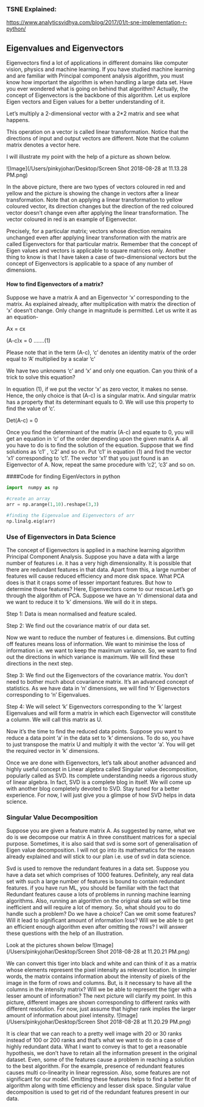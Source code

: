 ### TSNE Explained:    
https://www.analyticsvidhya.com/blog/2017/01/t-sne-implementation-r-python/

## Eigenvalues and Eigenvectors
Eigenvectors find a lot of applications in different domains like computer vision, physics and machine learning. If you have studied machine learning and are familiar with Principal component analysis algorithm, you must know how important the algorithm is when handling a large data set. Have you ever wondered what is going on behind that algorithm? Actually, the concept of Eigenvectors is the backbone of this algorithm. Let us explore Eigen vectors and Eigen values for a better understanding of it.

Let’s multiply a 2-dimensional vector with a 2*2 matrix and see what happens.



This operation on a vector is called linear transformation.  Notice that the directions of input and output vectors are different. Note that the column matrix denotes a vector here.

I will illustrate my point with the help of a picture as shown below.

![Image](/Users/pinkyjohar/Desktop/Screen Shot 2018-08-28 at 11.13.28 PM.png)

 

In the above picture, there are two types of vectors coloured in red and yellow and the picture is showing the change in vectors after a linear transformation. Note that on applying a linear transformation to yellow coloured vector, its direction changes but the direction of the red coloured vector doesn’t change even after applying the linear transformation. The vector coloured in red is an example of Eigenvector.

Precisely, for a particular matrix; vectors whose direction remains unchanged even after applying linear transformation with the matrix are called Eigenvectors for that particular matrix. Remember that the concept of Eigen values and vectors is applicable to square matrices only. Another thing to know is that I have taken a case of two-dimensional vectors but the concept of Eigenvectors is applicable to a space of any number of dimensions.

 

#### How to find Eigenvectors of a matrix?
Suppose we have a matrix A and an Eigenvector ‘x’ corresponding to the matrix. As explained already, after multiplication with matrix the direction of ‘x’ doesn’t change. Only change in magnitude is permitted. Let us write it as an equation-

Ax = cx

(A-c)x = 0  …….(1)

Please note that in the term (A-c), ‘c’ denotes an identity matrix of the order equal to ‘A’ multiplied by a scalar ‘c’

We have two unknowns ‘c’ and ‘x’ and only one equation. Can you think of a trick to solve this equation?

In equation (1), if we put the vector ‘x’ as zero vector, it makes no sense. Hence, the only choice is that (A-c) is a singular matrix. And singular matrix has a property that its determinant equals to 0. We will use this property to find the value of ‘c’.

Det(A-c) = 0

Once you find the determinant of the matrix (A-c) and equate to 0, you will get an equation in ‘c’ of the order depending upon the given matrix A. all you have to do is to find the solution of the equation. Suppose that we find solutions as ‘c1’ , ‘c2’ and so on. Put ‘c1’ in equation (1) and find the vector ‘x1’ corresponding to ‘c1’. The vector ‘x1’ that you just found is an Eigenvector of A. Now, repeat the same procedure with ‘c2’, ‘c3’ and so on.

####Code for finding EigenVectors in python

```python
import  numpy as np

#create an array
arr = np.arange(1,10).reshape(3,3)

#finding the Eigenvalue and Eigenvectors of arr
np.linalg.eig(arr)
```


### Use of Eigenvectors in Data Science
The concept of Eigenvectors is applied in a machine learning algorithm Principal Component Analysis. Suppose you have a data with a large number of features i.e. it has a very high dimensionality. It is possible that there are redundant features in that data. Apart from this, a large number of features will cause reduced efficiency and more disk space. What PCA does is that it craps some of lesser important features. But how to determine those features? Here, Eigenvectors come to our rescue.Let’s go through the algorithm of PCA. Suppose we have an ‘n’ dimensional data and we want to reduce it to ‘k’ dimensions. We will do it in steps.

Step 1: Data is mean normalised and feature scaled.

Step 2: We find out the covariance matrix of our data set.

Now we want to reduce the number of features i.e. dimensions. But cutting off features means loss of information. We want to minimise the loss of information i.e. we want to keep the maximum variance. So, we want to find out the directions in which variance is maximum. We will find these directions in the next step.

Step 3: We find out the Eigenvectors of the covariance matrix. You don’t need to bother much about covariance matrix. It’s an advanced concept of statistics.  As we have data in ‘n’ dimensions, we will find ‘n’ Eigenvectors corresponding to ‘n’ Eigenvalues.

Step 4: We will select ‘k’ Eigenvectors corresponding to the ‘k’ largest Eigenvalues and will form a matrix in which each Eigenvector will constitute a column. We will call this matrix as U.

Now it’s the time to find the reduced data points. Suppose you want to reduce a data point ‘a’ in the data set to ‘k’ dimensions.  To do so, you have to just transpose the matrix U and multiply it with the vector ‘a’. You will get the required vector in ‘k’ dimensions.

Once we are done with Eigenvectors, let’s talk about another advanced and highly useful concept in Linear algebra called Singular value decomposition, popularly called as SVD. Its complete understanding needs  a rigorous study of linear algebra.  In fact, SVD is a complete blog in itself. We will come up with another blog completely devoted to SVD. Stay tuned for a better experience. For now, I will just give you a glimpse of how SVD helps in data science.

 

### Singular Value Decomposition
Suppose you are given a feature matrix A. As suggested by name, what we do is we decompose our matrix A in three constituent matrices for a special purpose.  Sometimes, it is also said that svd is some sort of generalisation of Eigen value decomposition.  I will not go into its mathematics for the reason already explained and will stick to our plan i.e. use of svd in data science.

Svd is used to remove the redundant features in a data set. Suppose you have a data set which comprises of 1000 features. Definitely, any real data set with such a large number of features is bound to contain redundant features. if you have run ML, you should be familiar with the fact that Redundant features cause a lots of problems in running machine learning algorithms. Also, running an algorithm on the original data set will be time inefficient and will require a lot of memory. So, what should you to do handle such a problem? Do we have a choice?  Can we omit some features? Will it lead to significant amount of information loss? Will we be able to get an efficient enough algorithm even after omitting the rows? I will answer these questions with the help of an illustration.

Look at the pictures shown below 
![Image](/Users/pinkyjohar/Desktop/Screen Shot 2018-08-28 at 11.20.21 PM.png)



We can convert this tiger into black and white and can think of it as a matrix whose elements represent the pixel intensity as relevant location. In simpler words, the matrix contains information about the intensity of pixels of the image in the form of rows and columns. But, is it necessary to have all the columns in the intensity matrix? Will we be able to represent the tiger with a lesser amount of information? The next picture will clarify my point. In this picture, different images are shown corresponding to different ranks with different resolution. For now, just assume that higher rank implies the larger amount of information about pixel intensity. 
![Image](/Users/pinkyjohar/Desktop/Screen Shot 2018-08-28 at 11.20.29 PM.png)


It is clear that we can reach to a pretty well image with 20 or 30 ranks instead of 100 or 200 ranks and that’s what we want to do in a case of highly redundant data. What I want to convey is that to get a reasonable hypothesis, we don’t have to retain all the information present in the original dataset. Even, some of the features cause a problem in reaching a solution to the best algorithm. For the example, presence of redundant features causes multi co-linearity in linear regression. Also, some features are not significant for our model. Omitting these features helps to find a better fit of algorithm along with time efficiency and lesser disk space. Singular value decomposition is used to get rid of the redundant features present in our data.